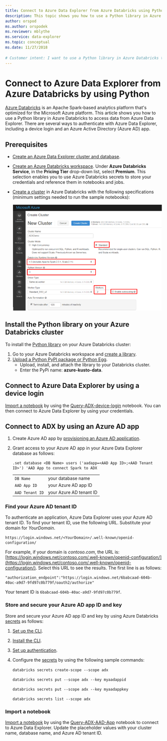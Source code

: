 ```yaml
---
title: Connect to Azure Data Explorer from Azure Databricks using Python
description: This topic shows you how to use a Python library in Azure Databricks to access data from Azure Data Explorer by using one of two authentication methods.
author: orspod
ms.author: orspodek
ms.reviewer: mblythe
ms.service: data-explorer
ms.topic: conceptual
ms.date: 11/27/2018

# Customer intent: I want to use a Python library in Azure Databricks to access data from Azure Data Explorer.
---
```


# Connect to Azure Data Explorer from Azure Databricks by using Python

[Azure Databricks](https://docs.microsoft.com/azure/azure-databricks/what-is-azure-databricks) is an Apache Spark-based analytics platform that's optimized for the Microsoft Azure platform. This article shows you how to use a Python library in Azure Databricks to access data from Azure Data Explorer. There are several ways to authenticate with Azure Data Explorer, including a device login and an Azure Active Directory (Azure AD) app.

## Prerequisites

- [Create an Azure Data Explorer cluster and database](create-cluster-database-portal.md).
- [Create an Azure Databricks workspace](/azure/azure-databricks/quickstart-create-databricks-workspace-portal#create-an-azure-databricks-workspace). Under **Azure Databricks Service**, in the **Pricing Tier** drop-down list, select **Premium**. This selection enables you to use Azure Databricks secrets to store your credentials and reference them in notebooks and jobs.

- [Create a cluster](https://docs.azuredatabricks.net/user-guide/clusters/create.html) in Azure Databricks with the following specifications (minimum settings needed to run the sample notebooks):

   ![Specifications for creating a cluster](media/connect-from-databricks/databricks-create-cluster.png)

## Install the Python library on your Azure Databricks cluster

To install the [Python library](kusto/api/python/kusto-python-client-library.md) on your Azure Databricks cluster:

1. Go to your Azure Databricks workspace and [create a library](https://docs.azuredatabricks.net/user-guide/libraries.html#create-a-library).
2. [Upload a Python PyPI package or Python Egg](https://docs.azuredatabricks.net/user-guide/libraries.html#upload-a-python-pypi-package-or-python-egg).
   - Upload, install, and attach the library to your Databricks cluster.
   - Enter the PyPi name: **azure-kusto-data**.

## Connect to Azure Data Explorer by using a device login

[Import a notebook](https://docs.azuredatabricks.net/user-guide/notebooks/notebook-manage.html#import-a-notebook) by using the [Query-ADX-device-login](https://github.com/Azure/azure-kusto-docs-samples/blob/master/Databricks_notebooks/Query-ADX-device-login.ipynb) notebook. You can then connect to Azure Data Explorer by using your credentials.

## Connect to ADX by using an Azure AD app

1. Create Azure AD app by [provisioning an Azure AD application](kusto/management/access-control/how-to-provision-aad-app.md).
1. Grant access to your Azure AD app in your Azure Data Explorer database as follows:

    ```kusto
    .set database <DB Name> users ('aadapp=<AAD App ID>;<AAD Tenant ID>') 'AAD App to connect Spark to ADX
    ```
    |   |   |
    | - | - |
    | ```DB Name``` | your database name |
    | ```AAD App ID``` | your Azure AD app ID |
    | ```AAD Tenant ID``` | your Azure AD tenant ID |

### Find your Azure AD tenant ID

To authenticate an application, Azure Data Explorer uses your Azure AD tenant ID. 
To find your tenant ID, use the following URL. Substitute your domain for *YourDomain*.

```
https://login.windows.net/<YourDomain>/.well-known/openid-configuration/
```

For example, if your domain is *contoso.com*, the URL is: [https://login.windows.net/contoso.com/.well-known/openid-configuration/](https://login.windows.net/contoso.com/.well-known/openid-configuration/). Select this URL to see the results. The first line is as follows: 

```
"authorization_endpoint":"https://login.windows.net/6babcaad-604b-40ac-a9d7-9fd97c0b779f/oauth2/authorize"
```

Your tenant ID is `6babcaad-604b-40ac-a9d7-9fd97c0b779f`. 

### Store and secure your Azure AD app ID and key 

Store and secure your Azure AD app ID and key by using Azure Databricks [secrets](https://docs.azuredatabricks.net/user-guide/secrets/index.html#secrets) as follows:
1. [Set up the CLI](https://docs.azuredatabricks.net/user-guide/dev-tools/databricks-cli.html#set-up-the-cli).
1. [Install the CLI](https://docs.azuredatabricks.net/user-guide/dev-tools/databricks-cli.html#install-the-cli). 
1. [Set up authentication](https://docs.azuredatabricks.net/user-guide/dev-tools/databricks-cli.html#set-up-authentication).
1. Configure the [secrets](https://docs.azuredatabricks.net/user-guide/secrets/index.html#secrets) by using the following sample commands:

    ```databricks secrets create-scope --scope adx```

    ```databricks secrets put --scope adx --key myaadappid```

    ```databricks secrets put --scope adx --key myaadappkey```

    ```databricks secrets list --scope adx```

### Import a notebook
[Import a notebook](https://docs.azuredatabricks.net/user-guide/notebooks/notebook-manage.html#import-a-notebook) by using the [Query-ADX-AAD-App](https://github.com/Azure/azure-kusto-docs-samples/blob/master/Databricks_notebooks/Query-ADX-AAD-App.ipynb) notebook to connect to Azure Data Explorer. Update the placeholder values with your cluster name, database name, and Azure AD tenant ID.
